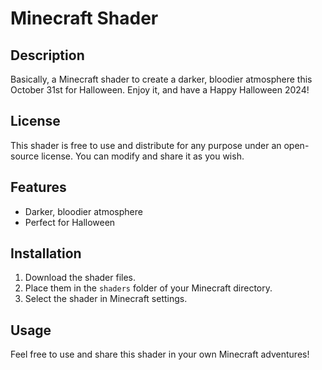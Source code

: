 # Minecraft Shader

## Description
Basically, a Minecraft shader to create a darker, bloodier atmosphere this October 31st for Halloween. Enjoy it, and have a Happy Halloween 2024!

## License
This shader is free to use and distribute for any purpose under an open-source license. You can modify and share it as you wish.

## Features
- Darker, bloodier atmosphere
- Perfect for Halloween

## Installation
1. Download the shader files.
2. Place them in the `shaders` folder of your Minecraft directory.
3. Select the shader in Minecraft settings.

## Usage
Feel free to use and share this shader in your own Minecraft adventures!

